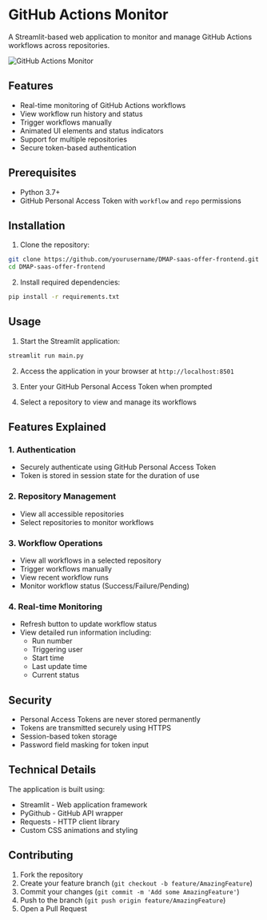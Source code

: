 # GitHub Actions Monitor

A Streamlit-based web application to monitor and manage GitHub Actions workflows across repositories.

![GitHub Actions Monitor](https://img.shields.io/badge/GitHub-Actions%20Monitor-blue)

## Features

- Real-time monitoring of GitHub Actions workflows
- View workflow run history and status
- Trigger workflows manually
- Animated UI elements and status indicators
- Support for multiple repositories
- Secure token-based authentication

## Prerequisites

- Python 3.7+
- GitHub Personal Access Token with `workflow` and `repo` permissions

## Installation

1. Clone the repository:
```bash
git clone https://github.com/yourusername/DMAP-saas-offer-frontend.git
cd DMAP-saas-offer-frontend
```

2. Install required dependencies:
```bash
pip install -r requirements.txt
```

## Usage

1. Start the Streamlit application:
```bash
streamlit run main.py
```

2. Access the application in your browser at `http://localhost:8501`

3. Enter your GitHub Personal Access Token when prompted

4. Select a repository to view and manage its workflows

## Features Explained

### 1. Authentication
- Securely authenticate using GitHub Personal Access Token
- Token is stored in session state for the duration of use

### 2. Repository Management
- View all accessible repositories
- Select repositories to monitor workflows

### 3. Workflow Operations
- View all workflows in a selected repository
- Trigger workflows manually
- View recent workflow runs
- Monitor workflow status (Success/Failure/Pending)

### 4. Real-time Monitoring
- Refresh button to update workflow status
- View detailed run information including:
  - Run number
  - Triggering user
  - Start time
  - Last update time
  - Current status

## Security

- Personal Access Tokens are never stored permanently
- Tokens are transmitted securely using HTTPS
- Session-based token storage
- Password field masking for token input

## Technical Details

The application is built using:
- Streamlit - Web application framework
- PyGithub - GitHub API wrapper
- Requests - HTTP client library
- Custom CSS animations and styling

## Contributing

1. Fork the repository
2. Create your feature branch (`git checkout -b feature/AmazingFeature`)
3. Commit your changes (`git commit -m 'Add some AmazingFeature'`)
4. Push to the branch (`git push origin feature/AmazingFeature`)
5. Open a Pull Request
